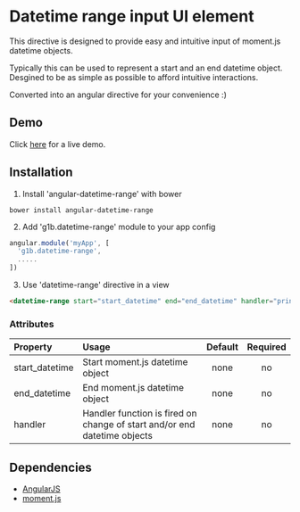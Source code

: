 # Datetime range input UI element

This directive is designed to provide easy and intuitive input of moment.js datetime objects.

Typically this can be used to represent a start and an end datetime object.   
Desgined to be as simple as possible to afford intuitive interactions.

Converted into an angular directive for your convenience :)

## Demo
Click <a href="https://rawgit.com/g1eb/angular-datetime-range/master/" target="_blank">here</a> for a live demo.

## Installation

1) Install 'angular-datetime-range' with bower

```
bower install angular-datetime-range
```

2) Add 'g1b.datetime-range' module to your app config


```javascript
angular.module('myApp', [
  'g1b.datetime-range',
  .....
])
```

3) Use 'datetime-range' directive in a view

```html
<datetime-range start="start_datetime" end="end_datetime" handler="print"></datetime-range>
```

### Attributes

|Property        | Usage           | Default  | Required |
|:------------- |:-------------|:-----:|:-----:|
| start_datetime | Start moment.js datetime object | none | no |
| end_datetime | End moment.js datetime object | none | no |
| handler | Handler function is fired on change of start and/or end datetime objects | none | no |

## Dependencies

* [AngularJS](https://angularjs.org/)
* [moment.js](http://momentjs.com/)
